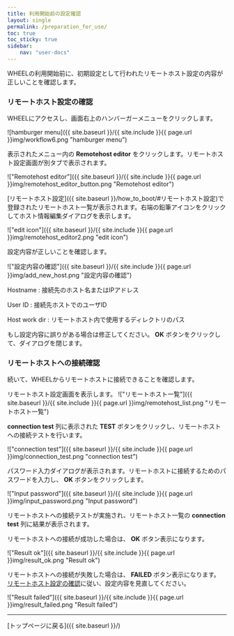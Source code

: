 ```yaml
---
title: 利用開始前の設定確認
layout: single
permalink: /preparation_for_use/
toc: true
toc_sticky: true
sidebar:
    nav: "user-docs"
---
```


WHEELの利用開始前に、初期設定として行われたリモートホスト設定の内容が正しいことを確認します。

### リモートホスト設定の確認
WHEELにアクセスし、画面右上のハンバーガーメニューをクリックします。

![hamburger menu]({{ site.baseurl }}/{{ site.include }}{{ page.url }}img/workflow6.png "hamburger menu")

表示されたメニュー内の __Remotehost editor__ をクリックします。リモートホスト設定画面が別タブで表示されます。

!["Remotehost editor"]({{ site.baseurl }}/{{ site.include }}{{ page.url }}img/remotehost_editor_button.png "Remotehost editor")

[リモートホスト設定]({{ site.baseurl }}/how_to_boot/#リモートホスト設定)で登録されたリモートホスト一覧が表示されます。右端の鉛筆アイコンをクリックしてホスト情報編集ダイアログを表示します。

!["edit icon"]({{ site.baseurl }}/{{ site.include }}{{ page.url }}img/remotehost_editor2.png "edit icon")

設定内容が正しいことを確認します。

!["設定内容の確認"]({{ site.baseurl }}/{{ site.include }}{{ page.url }}img/add_new_host.png "設定内容の確認")

Hostname
: 接続先のホスト名またはIPアドレス

User ID
: 接続先ホストでのユーザID

Host work dir
: リモートホスト内で使用するディレクトリのパス

もし設定内容に誤りがある場合は修正してください。
__OK__ ボタンをクリックして、ダイアログを閉じます。

### リモートホストへの接続確認
続いて、WHEELからリモートホストに接続できることを確認します。

リモートホスト設定画面を表示します。
!["リモートホスト一覧"]({{ site.baseurl }}/{{ site.include }}{{ page.url }}img/remotehost_list.png "リモートホスト一覧")

__connection test__ 列に表示された __TEST__ ボタンをクリックし、リモートホストへの接続テストを行います。

!["connection test"]({{ site.baseurl }}/{{ site.include }}{{ page.url }}img/connection_test.png "connection test")

パスワード入力ダイアログが表示されます。リモートホストに接続するためのパスワードを入力し、 __OK__ ボタンをクリックします。

!["Input password"]({{ site.baseurl }}/{{ site.include }}{{ page.url }}img/input_password.png "Input password")

リモートホストへの接続テストが実施され、リモートホスト一覧の __connection test__ 列に結果が表示されます。


リモートホストへの接続が成功した場合は、 __OK__ ボタン表示になります。

!["Result ok"]({{ site.baseurl }}/{{ site.include }}{{ page.url }}img/result_ok.png "Result ok")

リモートホストへの接続が失敗した場合は、 __FAILED__ ボタン表示になります。  
[リモートホスト設定の確認](#リモートホスト設定の確認)に従い、設定内容を見直してください。

!["Result failed"]({{ site.baseurl }}/{{ site.include }}{{ page.url }}img/result_failed.png "Result failed")




--------
[トップページに戻る]({{ site.baseurl }}/)